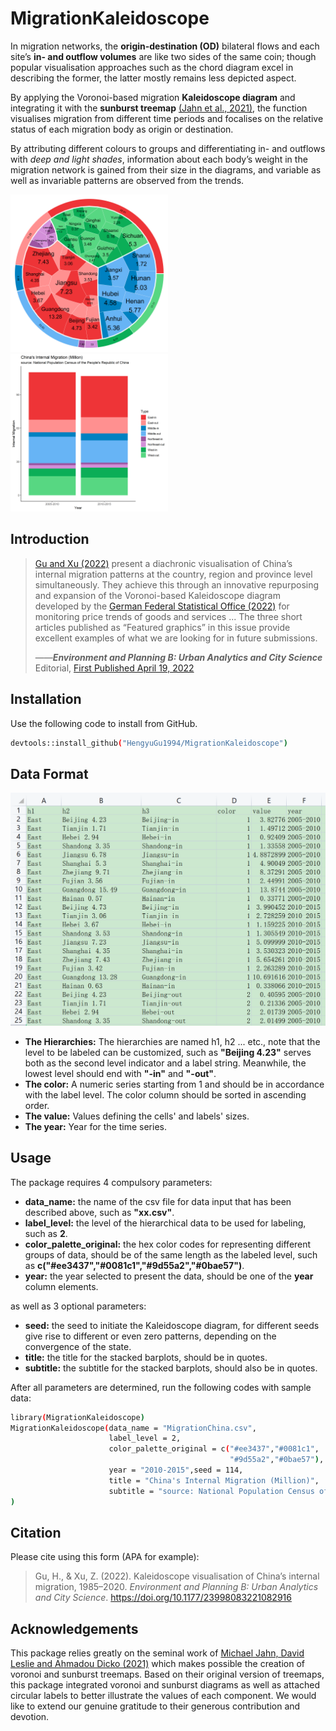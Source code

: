 # MigrationKaleidoscope

In migration networks, the **origin-destination (OD)** bilateral flows and each site’s **in- and outflow volumes** are like two sides of the same coin; though popular visualisation approaches such as the chord diagram excel in describing the former, the latter mostly remains less depicted aspect. <br />

By applying the Voronoi-based migration **Kaleidoscope diagram** and integrating it with the **sunburst treemap** [(Jahn et al., 2021)](https://github.com/m-jahn/WeightedTreemaps), the function visualises migration from different time periods and focalises on the relative status of each migration body as origin or destination. <br />

By attributing different colours to groups and differentiating in- and outflows with *deep and light shades*, information about each body’s weight in the migration network is gained from their size in the diagrams, and variable as well as invariable patterns are observed from the trends. 

<img src="https://github.com/HengyuGu1994/MigrationKaleidoscope/blob/main/MigrationKaleidoscope.png" width=50% height=50%>

<img src="https://github.com/HengyuGu1994/MigrationKaleidoscope/blob/main/StackedBarplot.png" width=50% height=50%>

## Introduction
>  [Gu and Xu (2022)](https://doi.org/10.1177/23998083221082916) present a diachronic visualisation of China’s internal migration patterns at the country, region and province level simultaneously. They achieve this through an innovative repurposing and expansion of the Voronoi-based Kaleidoscope diagram developed by the [German Federal Statistical Office (2022)](https://www.destatis.de/EN/Themes/Economy/Prices/Consumer-Price-Index/price-kaleidoscope-overview.html) for monitoring price trends of goods and services ... The three short articles published as “Featured graphics” in this issue provide excellent examples of what we are looking for in future submissions.<br />
>  
>  ——***Environment and Planning B: Urban Analytics and City Science*** Editorial, [First Published April 19, 2022](https://doi.org/10.1177/23998083221096895)

## Installation

Use the following code to install from GitHub.

```bash
devtools::install_github("HengyuGu1994/MigrationKaleidoscope")
```

## Data Format 
 
 <img src="https://github.com/HengyuGu1994/MigrationKaleidoscope/blob/main/DataFormat.png" width=100% height=100%>
 
 - **The Hierarchies:** The hierarchies are named h1, h2 ... etc., note that the level to be labeled can be customized, such as **"Beijing 4.23"** serves both as the second level indicator and a label string. Meanwhile, the lowest level should end with **"-in"** and **"-out"**.
 - **The color:** A numeric series starting from 1 and should be in accordance with the label level. The color column should be sorted in ascending order.
 - **The value:** Values defining the cells' and labels' sizes.
 - **The year:** Year for the time series.
 
## Usage
The package requires 4 compulsory parameters:
- **data_name:** the name of the csv file for data input that has been described above, such as **"xx.csv"**. 
- **label_level:** the level of the hierarchical data to be used for labeling, such as **2**.
- **color_palette_original:** the hex color codes for representing different groups of data, should be of the same length as the labeled level, such as **c("#ee3437","#0081c1","#9d55a2","#0bae57")**.
- **year:** the year selected to present the data, should be one of the **year** column elements.<br />

as well as 3 optional parameters:
- **seed:** the seed to initiate the Kaleidoscope diagram, for different seeds give rise to different or even zero patterns, depending on the convergence of the state.
- **title:** the title for the stacked barplots, should be in quotes.
- **subtitle:** the subtitle for the stacked barplots, should also be in quotes.
 
 After all parameters are determined, run the following codes with sample data:

```bash
library(MigrationKaleidoscope)
MigrationKaleidoscope(data_name = "MigrationChina.csv",
                      label_level = 2,
                      color_palette_original = c("#ee3437","#0081c1",
                                                 "#9d55a2","#0bae57"),
                      year = "2010-2015",seed = 114,
                      title = "China's Internal Migration (Million)",
                      subtitle = "source: National Population Census of the People's Republic of China"
)
```

## Citation
Please cite using this form (APA for example):

> Gu, H., & Xu, Z. (2022). Kaleidoscope visualisation of China’s internal migration, 1985–2020. *Environment and Planning B: Urban Analytics and City Science*. https://doi.org/10.1177/23998083221082916

## Acknowledgements
This package relies greatly on the seminal work of [Michael Jahn, David Leslie and Ahmadou Dicko (2021)](https://github.com/m-jahn/WeightedTreemaps) which makes possible the creation of voronoi and sunburst treemaps. Based on their original version of treemaps, this package integrated voronoi and sunburst diagrams as well as attached circular labels to better illustrate the values of each component. We would like to extend our genuine gratitude to their generous contribution and devotion.
